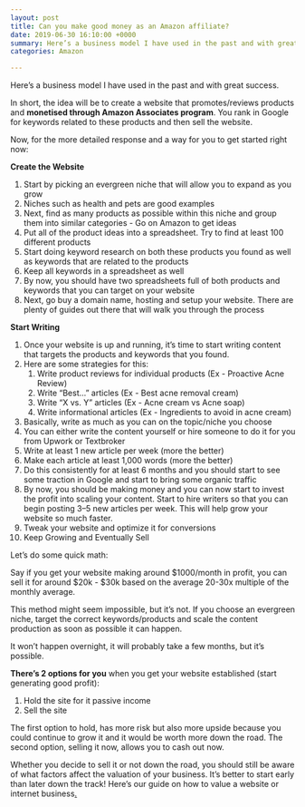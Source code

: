 ```yaml
---
layout: post
title: Can you make good money as an Amazon affiliate?
date: 2019-06-30 16:10:00 +0000
summary: Here’s a business model I have used in the past and with great success.
categories: Amazon

---
```

Here’s a business model I have used in the past and with great success.

In short, the idea will be to create a website that promotes/reviews products and **monetised through Amazon Associates program**. You rank in Google for keywords related to these products and then sell the website.

Now, for the more detailed response and a way for you to get started right now:

**Create the Website**

1. Start by picking an evergreen niche that will allow you to expand as you grow
2. Niches such as health and pets are good examples
3. Next, find as many products as possible within this niche and group them into similar categories - Go on Amazon to get ideas
4. Put all of the product ideas into a spreadsheet. Try to find at least 100 different products
5. Start doing keyword research on both these products you found as well as keywords that are related to the products
6. Keep all keywords in a spreadsheet as well
7. By now, you should have two spreadsheets full of both products and keywords that you can target on your website
8. Next, go buy a domain name, hosting and setup your website. There are plenty of guides out there that will walk you through the process

**Start Writing**

 1. Once your website is up and running, it’s time to start writing content that targets the products and keywords that you found.
 2. Here are some strategies for this:
    1. Write product reviews for individual products (Ex - Proactive Acne Review)
    2. Write “Best…” articles (Ex - Best acne removal cream)
    3. Write “X vs. Y” articles (Ex - Acne cream vs Acne soap)
    4. Write informational articles (Ex - Ingredients to avoid in acne cream)
 3. Basically, write as much as you can on the topic/niche you choose
 4. You can either write the content yourself or hire someone to do it for you from Upwork or Textbroker
 5. Write at least 1 new article per week (more the better)
 6. Make each article at least 1,000 words (more the better)
 7. Do this consistently for at least 6 months and you should start to see some traction in Google and start to bring some organic traffic
 8. By now, you should be making money and you can now start to invest the profit into scaling your content. Start to hire writers so that you can begin posting 3–5 new articles per week. This will help grow your website so much faster.
 9. Tweak your website and optimize it for conversions
10. Keep Growing and Eventually Sell

Let’s do some quick math:

Say if you get your website making around $1000/month in profit, you can sell it for around $20k - $30k based on the average 20-30x multiple of the monthly average.

This method might seem impossible, but it’s not. If you choose an evergreen niche, target the correct keywords/products and scale the content production as soon as possible it can happen.

It won’t happen overnight, it will probably take a few months, but it’s possible.

**There’s 2 options for you** when you get your website established (start generating good profit):

1. Hold the site for it passive income
2. Sell the site

The first option to hold, has more risk but also more upside because you could continue to grow it and it would be worth more down the road. The second option, selling it now, allows you to cash out now.

Whether you decide to sell it or not down the road, you should still be aware of what factors affect the valuation of your business. It’s better to start early than later down the track! Here’s our guide on how to value a website or internet business[.](https://feinternational.com/blog/how-do-you-value-an-online-business/)